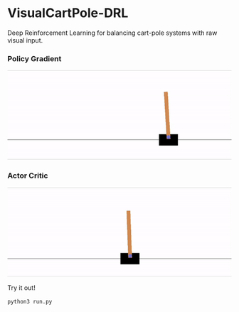# VisualCartPole-DRL

Deep Reinforcement Learning for balancing cart-pole systems with raw visual input.

### Policy Gradient
![gif](https://github.com/ruke1ire/VisualCartPole-DRL/blob/master/img/policy_gradient.gif "Policy Gradient")

### Actor Critic
![gif](https://github.com/ruke1ire/VisualCartPole-DRL/blob/master/img/AC-RM.gif "Actor Critic with Replay Memory")

Try it out!

```console
python3 run.py
```
